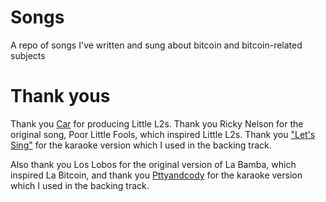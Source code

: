 # Songs
A repo of songs I've written and sung about bitcoin and bitcoin-related subjects

# Thank yous

Thank you [Car](https://github.com/thrillerxx) for producing Little L2s. Thank you Ricky Nelson for the original song, Poor Little Fools, which inspired Little L2s. Thank you ["Let's Sing"](https://www.youtube.com/watch?v=qDLK7HIFWiI) for the karaoke version which I used in the backing track.

Also thank you Los Lobos for the original version of La Bamba, which inspired La Bitcoin, and thank you [Pttyandcody](https://www.youtube.com/watch?v=svwKXnMPEro) for the karaoke version which I used in the backing track.
